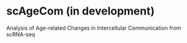 # scAgeCom (in development)
Analysis of Age-related Changes in Intercellular Communication from scRNA-seq
